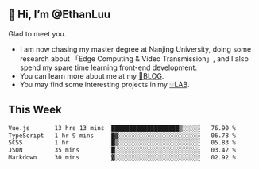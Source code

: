 ## 👋 Hi, I’m @EthanLuu

Glad to meet you.

- I am now chasing my master degree at Nanjing University, doing some research about 「Edge Computing & Video Transmission」, and I also spend my spare time learning front-end development.
- You can learn more about me at my [📝BLOG](https://blog.ethanloo.cn).
- You may find some interesting projects in my [💡LAB](https://lab.ethanloo.cn).

## This Week
<!--START_SECTION:waka-->

```txt
Vue.js       13 hrs 13 mins  ███████████████████▒░░░░░   76.90 %
TypeScript   1 hr 9 mins     █▓░░░░░░░░░░░░░░░░░░░░░░░   06.78 %
SCSS         1 hr            █▒░░░░░░░░░░░░░░░░░░░░░░░   05.83 %
JSON         35 mins         █░░░░░░░░░░░░░░░░░░░░░░░░   03.42 %
Markdown     30 mins         ▓░░░░░░░░░░░░░░░░░░░░░░░░   02.92 %
```

<!--END_SECTION:waka-->
